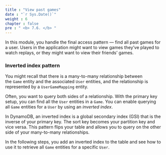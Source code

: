 ```yaml
---
title : "View past games"
date : "`r Sys.Date()`"
weight : 6
chapter : false
pre : " <b> 7.6. </b> "
---
```


In this module, you handle the final access pattern — find all past games for a user. Users in the application might want to view games they’ve played to watch replays, or they might want to view their friends’ games.

### Inverted index pattern


You might recall that there is a many-to-many relationship between the `Game` entity and the associated `User` entities, and the relationship is represented by a `UserGameMapping` entity.

Often, you want to query both sides of a relationship. With the primary key setup, you can find all the `User` entities in a `Game`. You can enable querying all `Game` entities for a `User` by using an _inverted index_.

In DynamoDB, an inverted index is a global secondary index (GSI) that is the inverse of your primary key. The sort key becomes your partition key and vice versa. This pattern flips your table and allows you to query on the other side of your many-to-many relationships.

In the following steps, you add an inverted index to the table and see how to use it to retrieve all `Game` entities for a specific `User`.